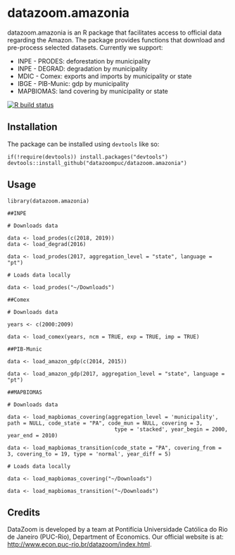 # datazoom.amazonia

datazoom.amazonia is an R package that facilitates access to official data regarding the Amazon. The package provides functions that download and pre-process selected datasets. Currently we support:
* INPE - PRODES: deforestation by municipality
* INPE - DEGRAD: degradation by municipality
* MDIC - Comex: exports and imports by municipality or state
* IBGE - PIB-Munic: gdp by municipality
* MAPBIOMAS: land covering by municipality or state

<!-- badges: start -->
[![R build status](https://github.com/datazoompuc/datazoom.amazonia/workflows/R-CMD-check/badge.svg)](https://github.com/datazoompuc/datazoom.amazonia/actions)
<!-- badges: end -->

## Installation
The package can be installed using `devtools` like so:

```
if(!require(devtools)) install.packages("devtools")
devtools::install_github("datazoompuc/datazoom.amazonia")
```

## Usage

```
library(datazoom.amazonia)

##INPE

# Downloads data

data <- load_prodes(c(2018, 2019))
data <- load_degrad(2016)

data <- load_prodes(2017, aggregation_level = "state", language = "pt")

# Loads data locally

data <- load_prodes("~/Downloads")

##Comex

# Downloads data

years <- c(2000:2009)

data <- load_comex(years, ncm = TRUE, exp = TRUE, imp = TRUE)

##PIB-Munic

data <- load_amazon_gdp(c(2014, 2015))

data <- load_amazon_gdp(2017, aggregation_level = "state", language = "pt")

##MAPBIOMAS

# Downloads data

data <- load_mapbiomas_covering(aggregation_level = 'municipality', path = NULL, code_state = "PA", code_mun = NULL, covering = 3,
                                  type = 'stacked', year_begin = 2000, year_end = 2010)

data <- load_mapbiomas_transition(code_state = "PA", covering_from = 3, covering_to = 19, type = 'normal', year_diff = 5)

# Loads data locally

data <- load_mapbiomas_covering("~/Downloads")

data <- load_mapbiomas_transition("~/Downloads")

```

## Credits
DataZoom is developed by a team at Pontifícia Universidade Católica do Rio de Janeiro (PUC-Rio), Department of Economics. Our official website is at: http://www.econ.puc-rio.br/datazoom/index.html.
